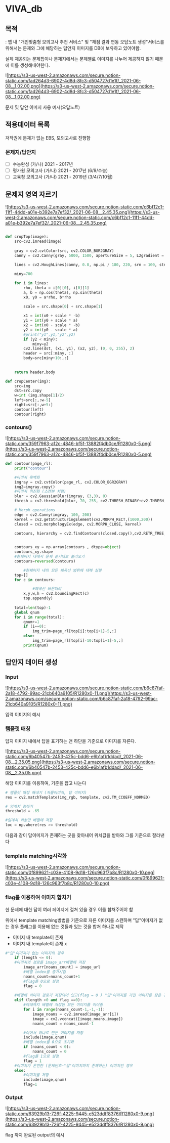# VIVA_db
## 목적

: 앱 내 "개인맞춤형 모의고사 추천 서비스" 및 "채점 결과 연동 오답노트 생성"서비스를 위해서는 문제와 그에 해당하는 답안지 이미지를 DB에 보유하고 있어야함.

실제 제공되는 문제집이나 문제지에서는 문제별로 이미지를 나누어 제공하지 않기 때문에 이를 생성해내야한다.

![https://s3-us-west-2.amazonaws.com/secure.notion-static.com/fad264d3-6902-4d8d-8fc3-d504727d1e1f/_2021-06-08__1.02.00.png](https://s3-us-west-2.amazonaws.com/secure.notion-static.com/fad264d3-6902-4d8d-8fc3-d504727d1e1f/_2021-06-08__1.02.00.png)

문제 및 답안 이미지 사용 예시(오답노트)

## 적용데이터 목록

저작권에 문제가 없는 EBS, 모의고사로 진행함

### 문제지/답안지

- [ ]  수능완성 (가/나) 2021 - 2017년
- [ ]  평가원 모의고사 (가/나) 2021 - 2017년 (6/9/수능)
- [ ]  교육청 모의고사 (가/나) 2021 - 2019년 (3/4/7/10월)

## 문제지 영역 자르기

![https://s3-us-west-2.amazonaws.com/secure.notion-static.com/c6bf12c1-11f1-44dd-a01e-b392e7a7ef32/_2021-06-08__2.45.35.png](https://s3-us-west-2.amazonaws.com/secure.notion-static.com/c6bf12c1-11f1-44dd-a01e-b392e7a7ef32/_2021-06-08__2.45.35.png)

```python

def cropTop(image):
    src=cv2.imread(image)
  
    gray = cv2.cvtColor(src, cv2.COLOR_BGR2GRAY)
    canny = cv2.Canny(gray, 5000, 1500, apertureSize = 5, L2gradient = True)
 
    lines = cv2.HoughLines(canny, 0.8, np.pi / 180, 220, srn = 100, stn = 200, min_theta = 89, max_theta = 91)

    miny=700

    for i in lines:
        rho, theta = i[0][0], i[0][1]
        a, b = np.cos(theta), np.sin(theta)
        x0, y0 = a*rho, b*rho
        
        scale = src.shape[0] + src.shape[1]

        x1 = int(x0 + scale * -b)
        y1 = int(y0 + scale * a)
        x2 = int(x0 - scale * -b)
        y2 = int(y0 - scale * a)
        #print("y1",y1,"y2",y2)
        if (y2 < miny):
            miny=y2
        cv2.line(dst, (x1, y1), (x2, y2), (0, 0, 255), 2)
        header = src[:miny, :]
        body=src[miny+10:,:]
 
        
    return header,body
```

```python
def cropCenter(img):
    src=img
    dst=src.copy
    w=int (img.shape[1]/2)
    left=src[:,:w-5]
    right=src[:,w+5:]
    contour(left)
    contour(right)
```

### contours()

![https://s3-us-west-2.amazonaws.com/secure.notion-static.com/359f7963-a12c-4846-bf5f-13882f4db0ce/R1280x0-5.png](https://s3-us-west-2.amazonaws.com/secure.notion-static.com/359f7963-a12c-4846-bf5f-13882f4db0ce/R1280x0-5.png)

```python
def contour(page_rl):
    print("contour")

    #이미지 흑백화 
    imgray = cv2.cvtColor(page_rl, cv2.COLOR_BGR2GRAY) 
    img2=imgray.copy()
    #이미지 이진화 (스캔본 처럼)
    blur = cv2.GaussianBlur(imgray, (3,3), 0)
    thresh = cv2.threshold(blur, 70, 255, cv2.THRESH_BINARY+cv2.THRESH_OTSU)[1]

    # Morph operations
    edge = cv2.Canny(imgray, 100, 200)
    kernel = cv2.getStructuringElement(cv2.MORPH_RECT,(1000,200))
    closed = cv2.morphologyEx(edge, cv2.MORPH_CLOSE, kernel)

    contours, hierarchy = cv2.findContours(closed.copy(),cv2.RETR_TREE, cv2.CHAIN_APPROX_SIMPLE)
    

    contours_xy = np.array(contours , dtype=object)
    contours_xy.shape
    #한페이지 내에서 문제 순서대로 불러오기
    contours=reversed(contours)

		#한페이지 내의 모든 폐곡선 범위에 대해 실행 
    top=[]
    for c in contours:

			#폐곡선 바운더리 
        x,y,w,h = cv2.boundingRect(c)
        top.append(y)
  
    total=len(top)-1
    global qnum
    for i in range(total):
        qnum+=1
        if (i==0):
            img_trim=page_rl[top[i]:top[i+1]-5,:]
        else:
            img_trim=page_rl[top[i]-10:top[i+1]-5,:]
        print(qnum)

```

## 답안지 데이터 생성

### Input

![https://s3-us-west-2.amazonaws.com/secure.notion-static.com/b6c87faf-2a18-4792-99ac-21cb640a9105/R1280x0-11.png](https://s3-us-west-2.amazonaws.com/secure.notion-static.com/b6c87faf-2a18-4792-99ac-21cb640a9105/R1280x0-11.png)

입력 이미지의 예시 

### 탬플릿 매칭

답지 이미지 내에서 답을 표기하는 맨 하단을 기준으로 이미지를 자른다.

![https://s3-us-west-2.amazonaws.com/secure.notion-static.com/6b40547b-2453-425c-bdd6-e6b1afb1ddad/_2021-06-08__2.35.05.png](https://s3-us-west-2.amazonaws.com/secure.notion-static.com/6b40547b-2453-425c-bdd6-e6b1afb1ddad/_2021-06-08__2.35.05.png)

해당 이미지를 이용하여, 기준을 잡고 나눈다

```python
# 탬플릿 매칭 해내기 (자를이미지, 답 이미지)
res = cv2.matchTemplate(img_rgb, template, cv2.TM_CCOEFF_NORMED)

# 임계치 정하기 
threshold = .65

#임계치 이상만 배열에 저장
loc = np.where(res >= threshold)
```

다음과 같이 답이미지가 존재하는 곳을 찾아내어 위치값을 받아와 그를 기준으로 잘라낸다

### template matching시각화

![https://s3-us-west-2.amazonaws.com/secure.notion-static.com/0f899621-c03e-4108-9d18-126c963f7b8c/R1280x0-10.png](https://s3-us-west-2.amazonaws.com/secure.notion-static.com/0f899621-c03e-4108-9d18-126c963f7b8c/R1280x0-10.png)

### flag를 이용하여 이미지 합치기

한 문제에 대한 답이 여러 페이지에 걸쳐 있을 경우 이를 합쳐주어야 함

위에서 template matching방법을 기준으로 자른 이미지를 스캔하며 "답"이미지가 없는 경우 플래그를 이용해 없는 것들과 있는 것을 합쳐 하나로 제작 

- 이미지 내 template이 존재
- 이미지 내 template이 존재 x

```python
#"답"이미지가 없는 이미지의 경우 
    if (length <= 0):
    #이미지의 경로를 image_arr배열에 저장
        image_arr[noans_count] = image_url
        #배열 index를 증가시킴 
        noans_count=noans_count+1
        #flag를 0으로 설정
        flag = 0
        
    #배열에 이미지 경로가 저장되어 있고(flag = 0 ) "답"이미지를 가진 이미지를 찾은 경우
    elif (length >0 and flag ==0):
        #여태까지 배열에 저장된 모든 이미지를 이어줌 
        for i in range(noans_count-1,-1,-1):
            image_noans = cv2.imread(image_arr[i])
            image = cv2.vconcat([image_noans,image])
            noans_count = noans_count-1

        #이어서 하나로 만든 이미지를 저장 
        include(image,qnum)
        #배열 index를 0으로 초기화 
        if (noans_count < 0):
            noans_count = 0
        #flag를 1으로 설정 
        flag = 1
    #이미지가 온전한 (문제번호~"답"이미지까지 존재하는) 이미지인 경우
    else:
        #이미지를 저장 
        include(image,qnum) 
        flag=1
```

### Output

![https://s3-us-west-2.amazonaws.com/secure.notion-static.com/63929b13-726f-4225-9445-e523ddff8376/R1280x0-9.png](https://s3-us-west-2.amazonaws.com/secure.notion-static.com/63929b13-726f-4225-9445-e523ddff8376/R1280x0-9.png)

flag 까지 완료된 output의 예시
